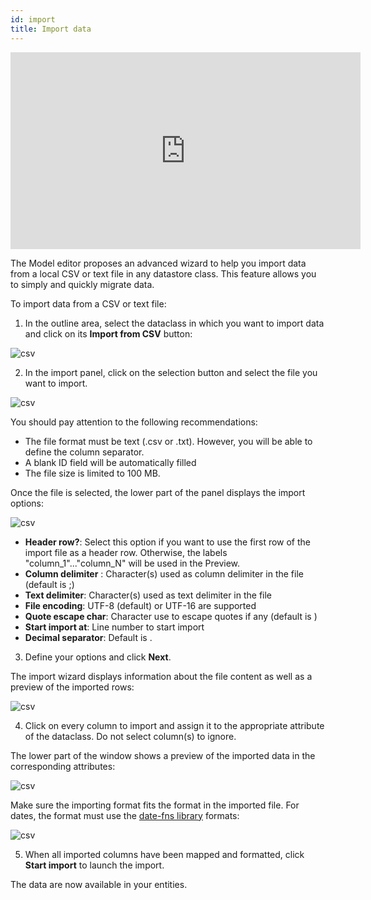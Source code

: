 ```yaml
---
id: import
title: Import data
---
```


<iframe width="560" height="315" src="https://www.youtube-nocookie.com/embed/z_rRFbbm3YI?si=7HerOPXLziCwYWha&amp;controls=0" title="YouTube video player" frameborder="0" allow="accelerometer; autoplay; clipboard-write; encrypted-media; gyroscope; picture-in-picture; web-share" allowfullscreen></iframe>

The Model editor proposes an advanced wizard to help you import data from a local CSV or text file in any datastore class. This feature allows you to simply and quickly migrate data. 

To import data from a CSV or text file:

1. In the outline area, select the dataclass in which you want to import data and click on its **Import from CSV** button:

![csv](img/import1.png)

2. In the import panel, click on the selection button and select the file you want to import.

![csv](img/import2.png)

You should pay attention to the following recommendations:

- The file format must be text (.csv or .txt). However, you will be able to define the column separator.
- A blank ID field will be automatically filled 
- The file size is limited to 100 MB.

Once the file is selected, the lower part of the panel displays the import options:

![csv](img/import3.png)

- **Header row?**: Select this option if you want to use the first row of the import file as a header row. Otherwise, the labels "column_1"..."column_N" will be used in the Preview. 
- **Column delimiter** : Character(s) used as column delimiter in the file (default is ;)
- **Text delimiter**: Character(s) used as text delimiter in the file 
- **File encoding**: UTF-8 (default) or UTF-16 are supported
- **Quote escape char**: Character use to escape quotes if any (default is \)
- **Start import at**: Line number to start import
- **Decimal separator**: Default is .

3. Define your options and click **Next**.

The import wizard displays information about the file content as well as a preview of the imported rows:

![csv](img/import4.png)

4. Click on every column to import and assign it to the appropriate attribute of the dataclass.
Do not select column(s) to ignore. 

The lower part of the window shows a preview of the imported data in the corresponding attributes:

![csv](img/import5.png)

Make sure the importing format fits the format in the imported file. For dates, the format must use the [date-fns library](https://date-fns.org/v2.30.0/docs/format) formats:

![csv](img/import6.png)

5. When all imported columns have been mapped and formatted, click **Start import** to launch the import.

The data are now available in your entities. 
